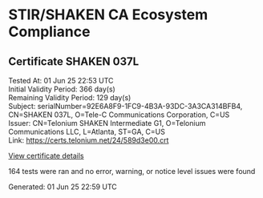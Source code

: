 # STIR/SHAKEN CA Ecosystem Compliance

## Certificate SHAKEN 037L

Tested At: 01 Jun 25 22:53 UTC\
Initial Validity Period: 366 day(s)\
Remaining Validity Period: 129 day(s)\
Subject: serialNumber=92E6A8F9-1FC9-4B3A-93DC-3A3CA314BFB4, CN=SHAKEN 037L, O=Tele-C Communications Corporation, C=US\
Issuer: CN=Telonium SHAKEN Intermediate G1, O=Telonium Communications LLC, L=Atlanta, ST=GA, C=US\
Link: https://certs.telonium.net/24/589d3e00.crt

[View certificate details](https://x509.io/?cert=MIIDNjCCAt2gAwIBAgIRAIW3HKQ74xM4kwck8chmYu0wCgYIKoZIzj0EAwIwfDELMAkGA1UEBhMCVVMxCzAJBgNVBAgMAkdBMRAwDgYDVQQHDAdBdGxhbnRhMSQwIgYDVQQKDBtUZWxvbml1bSBDb21tdW5pY2F0aW9ucyBMTEMxKDAmBgNVBAMMH1RlbG9uaXVtIFNIQUtFTiBJbnRlcm1lZGlhdGUgRzEwHhcNMjQxMDA4MjA1NTQyWhcNMjUxMDA4MjA1NjQyWjB%2BMQswCQYDVQQGEwJVUzEqMCgGA1UEChMhVGVsZS1DIENvbW11bmljYXRpb25zIENvcnBvcmF0aW9uMRQwEgYDVQQDEwtTSEFLRU4gMDM3TDEtMCsGA1UEBRMkOTJFNkE4RjktMUZDOS00QjNBLTkzREMtM0EzQ0EzMTRCRkI0MFkwEwYHKoZIzj0CAQYIKoZIzj0DAQcDQgAEogeueE4W%2FZKVxSekwPCvwpoaqwOZ2DWT4D%2BVGdf6pP3gCfdKU%2FCIS66tcwSMikQDQlvaRVg%2FmahSGUOHCyl9k6OCATwwggE4MA4GA1UdDwEB%2FwQEAwIHgDAMBgNVHRMBAf8EAjAAMB0GA1UdDgQWBBTvkFBK24Ib3GDq%2BvvncWc7AbQaZTAfBgNVHSMEGDAWgBSqJLv%2FFHVAeS2Hb%2BgNQXfKu82IsDAXBgNVHSAEEDAOMAwGCmCGSAGG%2FwkBAQQwgaYGA1UdHwSBnjCBmzCBmKA6oDiGNmh0dHBzOi8vYXV0aGVudGljYXRlLWFwaS5pY29uZWN0aXYuY29tL2Rvd25sb2FkL3YxL2NybKJapFgwVjEUMBIGA1UEBxMLQnJpZGdld2F0ZXIxCzAJBgNVBAgTAk5KMRMwEQYDVQQDEwpTVEktUEEgQ1JMMQswCQYDVQQGEwJVUzEPMA0GA1UEChMGU1RJLVBBMBYGCCsGAQUFBwEaBAowCKAGFgQwMzdMMAoGCCqGSM49BAMCA0cAMEQCICEbKVLaYJcJ6x9mhVGc7mYHMjmo%2B0XfLw8%2FxA6Px0pUAiBXq32HQ1QPslRxY9dn5la6z7w4SbqR5pNcoBbl%2Fyk72w%3D%3D)

164 tests were ran and no error, warning, or notice level issues were found


Generated: 01 Jun 25 22:59 UTC